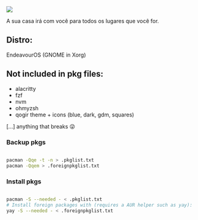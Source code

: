 <img src="https://user-images.githubusercontent.com/60144554/151704633-cb451fd5-d731-4d51-b02f-b983529ac093.png" />

A sua casa irá com você para todos os lugares que você for.

Distro: 
-------

EndeavourOS (GNOME in Xorg)

Not included in pkg files:
--------------------------

- alacritty
- fzf
- nvm  
- ohmyzsh 
- qogir theme + icons (blue, dark, gdm, squares)

[...] anything that breaks 😜

### Backup pkgs 
```sh 

pacman -Qqe -t -n > .pkglist.txt 
pacman -Qqem > .foreignpkglist.txt

```

### Install pkgs
```sh

pacman -S --needed - < .pkglist.txt
# Install foreign packages with (requires a AUR helper such as yay):
yay -S --needed - < .foreignpkglist.txt 

```
